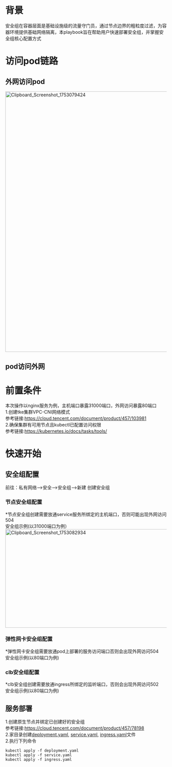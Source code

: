 # 背景
安全组在容器层面是基础设施级的流量守门员，通过节点边界的粗粒度过滤，为容器环境提供基础网络隔离，本playbook旨在帮助用户快速部署安全组，并掌握安全组核心配置方式
# 访问pod链路
## 外网访问pod
[<img width="3319" height="814" alt="Clipboard_Screenshot_1753079424" src="https://github.com/user-attachments/assets/3144ec71-4619-4426-8917-f0ba243226ae" />
](https://github.com/aliantli/sg_playbook/blob/8ce1a37c90a6d63067dca56699b4b6f8c587666b/VPC-CNI%E4%B8%8B%E5%AE%89%E5%85%A8%E7%BB%84%E5%AE%9E%E8%B7%B5/image/1.png)
## pod访问外网

# 前置条件
本次操作以nginx服务为例，主机端口暴露31000端口，外网访问暴露80端口<br>
1.创建tke集群VPC-CNI网络模式<br>
参考链接:https://cloud.tencent.com/document/product/457/103981 <br>
2.确保集群有可用节点且kubectl已配置访问权限<br>
参考链接:https://kubernetes.io/docs/tasks/tools/ <br>

# 快速开始
## 安全组配置
前往：私有网络-->安全-->安全组-->新建  创建安全组<br>
### 节点安全组配置
*节点安全组创建需要放通service服务所绑定的主机端口，否则可能出现外网访问504<br>
安全组示例(以31000端口为例）<br>
[<img width="1442" height="308" alt="Clipboard_Screenshot_1753082934" src="https://github.com/user-attachments/assets/09b5476d-3617-4758-a903-7ac9c1b10f5f" />
](https://github.com/aliantli/sg_playbook/blob/691cd5763b0d7db549267d30ab2aa2f53e96f580/VPC-CNI%E4%B8%8B%E5%AE%89%E5%85%A8%E7%BB%84%E5%AE%9E%E8%B7%B5/image/2.png)

### 弹性网卡安全组配置
*弹性网卡安全组需要放通pod上部署的服务访问端口否则会出现外网访问504<br>
安全组示例(以80端口为例)<br>
### clb安全组配置
*clb安全组创建需要放通ingress所绑定的监听端口，否则会出现外网访问502<br>
安全组示例(以80端口为例)<br>
## 服务部署<br>
1.创建原生节点并绑定已创建好的安全组<br>
参考链接:https://cloud.tencent.com/document/product/457/78198<br> 
2.家目录创建[deployment.yaml](https://github.com/aliantli/sg_playbook/blob/6b6b9cfb132f7a3a261bcfe9fe93607bbda99a2c/VPC-CNI%E4%B8%8B%E5%AE%89%E5%85%A8%E7%BB%84%E5%AE%9E%E8%B7%B5/deployment.yaml), [service.yaml](https://github.com/aliantli/sg_playbook/blob/6b6b9cfb132f7a3a261bcfe9fe93607bbda99a2c/VPC-CNI%E4%B8%8B%E5%AE%89%E5%85%A8%E7%BB%84%E5%AE%9E%E8%B7%B5/service.yaml), [ingress.yaml](https://github.com/aliantli/sg_playbook/blob/6b6b9cfb132f7a3a261bcfe9fe93607bbda99a2c/VPC-CNI%E4%B8%8B%E5%AE%89%E5%85%A8%E7%BB%84%E5%AE%9E%E8%B7%B5/ingress.yaml)文件<br>
2.执行下列命令<br>
```
kubectl apply -f deployment.yaml
kubectl apply -f service.yaml
kubectl apply -f ingress.yaml
```

